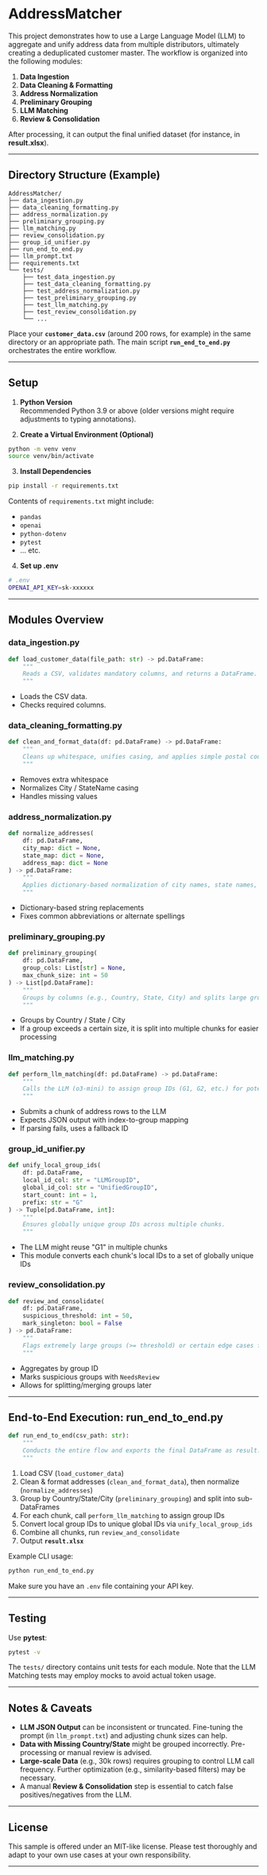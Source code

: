 
# AddressMatcher

This project demonstrates how to use a Large Language Model (LLM) to aggregate and unify address data from multiple distributors, ultimately creating a deduplicated customer master. The workflow is organized into the following modules:

1. **Data Ingestion**  
2. **Data Cleaning & Formatting**  
3. **Address Normalization**  
4. **Preliminary Grouping**  
5. **LLM Matching**  
6. **Review & Consolidation**

After processing, it can output the final unified dataset (for instance, in **result.xlsx**).

---

## Directory Structure (Example)

```
AddressMatcher/
├── data_ingestion.py
├── data_cleaning_formatting.py
├── address_normalization.py
├── preliminary_grouping.py
├── llm_matching.py
├── review_consolidation.py
├── group_id_unifier.py
├── run_end_to_end.py
├── llm_prompt.txt
├── requirements.txt
└── tests/
    ├── test_data_ingestion.py
    ├── test_data_cleaning_formatting.py
    ├── test_address_normalization.py
    ├── test_preliminary_grouping.py
    ├── test_llm_matching.py
    ├── test_review_consolidation.py
    └── ...
```

Place your **`customer_data.csv`** (around 200 rows, for example) in the same directory or an appropriate path. The main script **`run_end_to_end.py`** orchestrates the entire workflow.

---

## Setup

1. **Python Version**  
   Recommended Python 3.9 or above (older versions might require adjustments to typing annotations).

2. **Create a Virtual Environment (Optional)**

```bash
python -m venv venv
source venv/bin/activate
```

3. **Install Dependencies**

```bash
pip install -r requirements.txt
```

Contents of `requirements.txt` might include:
- `pandas`
- `openai`
- `python-dotenv`
- `pytest`
- ... etc.

4. **Set up .env**

```bash
# .env
OPENAI_API_KEY=sk-xxxxxx
```

---

## Modules Overview

### data_ingestion.py

```python
def load_customer_data(file_path: str) -> pd.DataFrame:
    """
    Reads a CSV, validates mandatory columns, and returns a DataFrame.
    """
```

- Loads the CSV data.
- Checks required columns.

### data_cleaning_formatting.py

```python
def clean_and_format_data(df: pd.DataFrame) -> pd.DataFrame:
    """
    Cleans up whitespace, unifies casing, and applies simple postal code formatting.
    """
```

- Removes extra whitespace
- Normalizes City / StateName casing
- Handles missing values

### address_normalization.py

```python
def normalize_addresses(
    df: pd.DataFrame,
    city_map: dict = None,
    state_map: dict = None,
    address_map: dict = None
) -> pd.DataFrame:
    """
    Applies dictionary-based normalization of city names, state names, etc.
    """
```

- Dictionary-based string replacements
- Fixes common abbreviations or alternate spellings

### preliminary_grouping.py

```python
def preliminary_grouping(
    df: pd.DataFrame,
    group_cols: List[str] = None,
    max_chunk_size: int = 50
) -> List[pd.DataFrame]:
    """
    Groups by columns (e.g., Country, State, City) and splits large groups into chunks.
    """
```

- Groups by Country / State / City
- If a group exceeds a certain size, it is split into multiple chunks for easier processing

### llm_matching.py

```python
def perform_llm_matching(df: pd.DataFrame) -> pd.DataFrame:
    """
    Calls the LLM (o3-mini) to assign group IDs (G1, G2, etc.) for potential duplicates.
    """
```

- Submits a chunk of address rows to the LLM
- Expects JSON output with index-to-group mapping
- If parsing fails, uses a fallback ID

### group_id_unifier.py

```python
def unify_local_group_ids(
    df: pd.DataFrame,
    local_id_col: str = "LLMGroupID",
    global_id_col: str = "UnifiedGroupID",
    start_count: int = 1,
    prefix: str = "G"
) -> Tuple[pd.DataFrame, int]:
    """
    Ensures globally unique group IDs across multiple chunks.
    """
```

- The LLM might reuse "G1" in multiple chunks
- This module converts each chunk's local IDs to a set of globally unique IDs

### review_consolidation.py

```python
def review_and_consolidate(
    df: pd.DataFrame,
    suspicious_threshold: int = 50,
    mark_singleton: bool = False
) -> pd.DataFrame:
    """
    Flags extremely large groups (>= threshold) or certain edge cases for human review.
    """
```

- Aggregates by group ID
- Marks suspicious groups with `NeedsReview`
- Allows for splitting/merging groups later

---

## End-to-End Execution: run_end_to_end.py

```python
def run_end_to_end(csv_path: str):
    """
    Conducts the entire flow and exports the final DataFrame as result.xlsx.
    """
```

1. Load CSV (`load_customer_data`)
2. Clean & format addresses (`clean_and_format_data`), then normalize (`normalize_addresses`)
3. Group by Country/State/City (`preliminary_grouping`) and split into sub-DataFrames
4. For each chunk, call `perform_llm_matching` to assign group IDs
5. Convert local group IDs to unique global IDs via `unify_local_group_ids`
6. Combine all chunks, run `review_and_consolidate`
7. Output **`result.xlsx`**

Example CLI usage:

```bash
python run_end_to_end.py
```

Make sure you have an `.env` file containing your API key.

---

## Testing

Use **pytest**:

```bash
pytest -v
```

The `tests/` directory contains unit tests for each module. Note that the LLM Matching tests may employ mocks to avoid actual token usage.

---

## Notes & Caveats

- **LLM JSON Output** can be inconsistent or truncated. Fine-tuning the prompt (in `llm_prompt.txt`) and adjusting chunk sizes can help.
- **Data with Missing Country/State** might be grouped incorrectly. Pre-processing or manual review is advised.
- **Large-scale Data** (e.g., 30k rows) requires grouping to control LLM call frequency. Further optimization (e.g., similarity-based filters) may be necessary.
- A manual **Review & Consolidation** step is essential to catch false positives/negatives from the LLM.

---

## License

This sample is offered under an MIT-like license. Please test thoroughly and adapt to your own use cases at your own responsibility.

---
```
